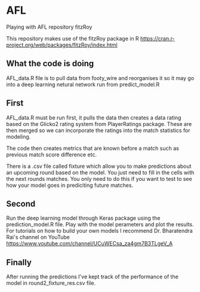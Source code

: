 # AFL
Playing with AFL repository fitzRoy

This repository makes use of the fitzRoy package in R https://cran.r-project.org/web/packages/fitzRoy/index.html

## What the code is doing
AFL_data.R file is to pull data from footy_wire and reorganises it so it may go into a deep learning netural network run from predict_model.R

## First
AFL_data.R must be run first, it pulls the data then creates a data rating based on the Glicko2 rating system from PlayerRatings package. These are then merged so we can incorporate the ratings into the match statistics for modeling.

The code then creates metrics that are known before a match such as previous match score difference etc.

There is a .csv file called fixture which allow you to make predictions about an upcoming round based on the model. You just need to fill in the cells with the next rounds matches. You only need to do this if you want to test to see how your model goes in prediciting future matches.

## Second
Run the deep learning model through Keras package using the prediction_model.R file. Play with the model perameters and plot the results. For tutorials on how to build your own models I recommend Dr. Bharatendra Rai's channel on YouTube https://www.youtube.com/channel/UCuWECsa_za4gm7B3TLgeV_A

## Finally
After running the predictions I've kept track of the performance of the model in round2_fixture_res.csv file.
